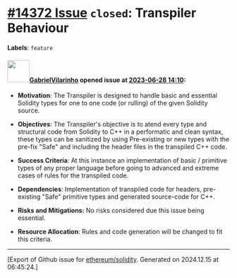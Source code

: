 # [\#14372 Issue](https://github.com/ethereum/solidity/issues/14372) `closed`: Transpiler Behaviour
**Labels**: `feature`


#### <img src="https://avatars.githubusercontent.com/u/82183745?u=e551f63b51de95efcad1d7c36b08fa2c2d81bc80&v=4" width="50">[GabrielVilarinho](https://github.com/GabrielVilarinho) opened issue at [2023-06-28 14:10](https://github.com/ethereum/solidity/issues/14372):

- **Motivation**: The Transpiler is designed to handle basic and essential Solidity types for one to one code (or rulling) of the given Solidity source.

- **Objectives**: The Transpiler's objective is to atend every type and structural code from Solidity to C++ in a performatic and clean syntax, these types can be sanitized by using Pre-existing or new types with the pre-fix "Safe" and including the header files in the transpiled C++ code.

- **Success Criteria**: At this instance an implementation of basic / primitive types of any proper language before going to advanced and extreme cases of rules for the transpiled code.

- **Dependencies**: Implementation of transpiled code for headers, pre-existing "Safe" primitive types and generated source-code for C++.

- **Risks and Mitigations:** No risks considered due this issue being essential.

- **Resource Allocation**: Rules and code generation will be changed to fit this criteria.




-------------------------------------------------------------------------------



[Export of Github issue for [ethereum/solidity](https://github.com/ethereum/solidity). Generated on 2024.12.15 at 06:45:24.]
